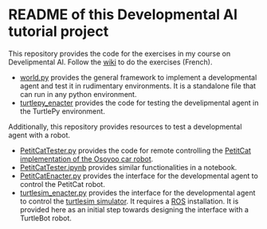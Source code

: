 # README of this Developmental AI tutorial project

This repository provides the code for the exercises in my course on Develipmental AI.
Follow the [wiki](https://github.com/OlivierGeorgeon/TestROS/wiki) to do the exercises (French).

* [world.py](https://github.com/OlivierGeorgeon/TestROS/blob/master/world.py) provides the general framework to implement a developmental agent and test it in rudimentary environments. 
It is a standalone file that can run in any python environment.
* [turtlepy_enacter](https://github.com/OlivierGeorgeon/TestROS/blob/master/turtlepy_enacter.py) provides the code for testing the develipmental agent in the TurtlePy environment.

Additionally, this repository provides resources to test a developmental agent with a robot.

* [PetitCatTester.py](https://github.com/OlivierGeorgeon/TestROS/blob/master/PetitCatTester.py) provides the code for remote controlling the [PetitCat implementation of the Osoyoo car robot](https://github.com/OlivierGeorgeon/TestROS/wiki/Utiliser-le-robot-PetitCat).
* [PetitCatTester.ipynb](https://github.com/OlivierGeorgeon/TestROS/blob/master/PetitCatTester.ipynb) provides similar functionalities in a notebook.
* [PetitCatEnacter.py](https://github.com/OlivierGeorgeon/TestROS/blob/master/PetitCatEnacter.py) provides the interface for the developmental agent to control the PetitCat robot. 
* [turtlesim_enacter.py](https://github.com/OlivierGeorgeon/TestROS/blob/master/turtlesim_enacter.py) provides the interface for the developmental agent to control the [turtlesim simulator](http://wiki.ros.org/turtlesim). 
It requires a [ROS](https://www.ros.org/) installation. It is provided here as an initial step towards designing the interface with a TurtleBot robot.
